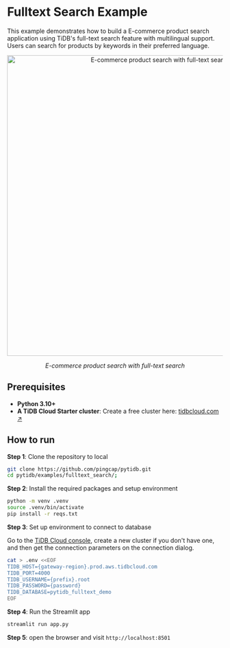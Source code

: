 # Fulltext Search Example

This example demonstrates how to build a E-commerce product search application using TiDB's full-text search feature with multilingual support. Users can search for products by keywords in their preferred language.

<p align="center">
  <img width="700" alt="E-commerce product search with full-text search" src="https://github.com/user-attachments/assets/c81ddad4-f996-4b1f-85c0-5cbb55bc2a3a" />
  <p align="center"><i>E-commerce product search with full-text search</i></p>
</p>

## Prerequisites

- **Python 3.10+**
- **A TiDB Cloud Starter cluster**: Create a free cluster here: [tidbcloud.com ↗️](https://tidbcloud.com/?utm_source=github&utm_medium=referral&utm_campaign=pytidb_readme)

## How to run

**Step 1**: Clone the repository to local

```bash
git clone https://github.com/pingcap/pytidb.git
cd pytidb/examples/fulltext_search/;
```

**Step 2**: Install the required packages and setup environment

```bash
python -m venv .venv
source .venv/bin/activate
pip install -r reqs.txt
```

**Step 3**: Set up environment to connect to database

Go to the [TiDB Cloud console](https://tidbcloud.com/), create a new cluster if you don't have one, and then get the connection parameters on the connection dialog.

```bash
cat > .env <<EOF
TIDB_HOST={gateway-region}.prod.aws.tidbcloud.com
TIDB_PORT=4000
TIDB_USERNAME={prefix}.root
TIDB_PASSWORD={password}
TIDB_DATABASE=pytidb_fulltext_demo
EOF
```

**Step 4**: Run the Streamlit app

```bash
streamlit run app.py
```

**Step 5**: open the browser and visit `http://localhost:8501`
